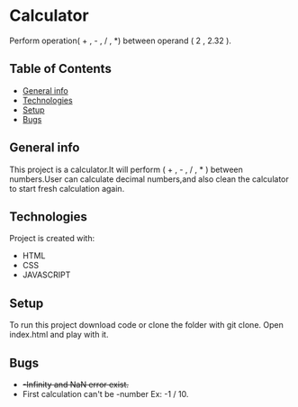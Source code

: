 # Calculator

Perform operation( + , - , / , \*) between operand ( 2 , 2.32 ).

## Table of Contents

- [General info](#general-info)
- [Technologies](#technologies)
- [Setup](#setup)
- [Bugs](#bugs)

## General info

This project is a calculator.It will perform ( + , - , / , \* ) between numbers.User can calculate decimal numbers,and also clean the calculator to start fresh calculation again.

## Technologies

Project is created with:

- HTML
- CSS
- JAVASCRIPT

## Setup

To run this project download code or clone the folder with git clone.
Open index.html and play with it.

## Bugs

- ~~-Infinity and NaN error exist.~~
- First calculation can't be -number Ex: -1 / 10.
